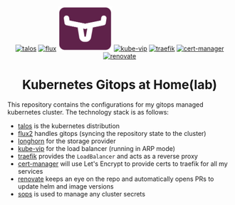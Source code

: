 <p align="center">
    <a id="image1" href="#image1"><img alt="talos" src="https://avatars.githubusercontent.com/u/13804887?s=200&v=4" height="100"></a>
    <a id="image2" href="#image2"><img alt="flux" src="https://avatars.githubusercontent.com/u/52158677?s=280&v=4" height="100"></a>
    <a id="image3" href="#image3"><img alt="longhorn" src="https://raw.githubusercontent.com/cncf/artwork/master/projects/longhorn/icon/color/longhorn-icon-color.png" height="100"></a>
    <a id="image5" href="#image5"><img alt="kube-vip" src="https://kube-vip.io/images/kube-vip.png" height="100"></a>
    <a id="image6" href="#image6"><img alt="traefik" src="https://icon.icepanel.io/Technology/svg/Traefik-Proxy.svg" height="100"></a>
    <a id="image7" href="#image7"><img alt="cert-manager" src="https://avatars.githubusercontent.com/u/39950598" height="100"></a>
    <a id="image8" href="#image8"><img alt="renovate" src="https://avatars.githubusercontent.com/u/105765982" height="100"></a>
</p>

<h1 align="center">
  Kubernetes Gitops at Home(lab)
</h1>

This repository contains the configurations for my gitops managed kubernetes cluster. The technology stack is as follows:

- [talos](https://www.talos.dev/) is the kubernetes distribution
- [flux2](https://fluxcd.io/) handles gitops (syncing the repository state to the cluster)
- [longhorn](https://longhorn.io/) for the storage provider
- [kube-vip](https://kube-vip.io/) for the load balancer (running in ARP mode)
- [traefik](https://traefik.io/traefik/) provides the `LoadBalancer` and acts as a reverse proxy
- [cert-manager](https://cert-manager.io/) will use Let's Encrypt to provide certs to traefik for all my services
- [renovate](https://www.mend.io/free-developer-tools/renovate/) keeps an eye on the repo and automatically opens PRs to update helm and image versions
- [sops](https://github.com/mozilla/sops) is used to manage any cluster secrets
